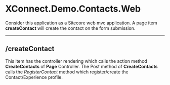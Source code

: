 # XConnect.Demo.Contacts.Web

Consider this application as a Sitecore web mvc application. A page item **createContact** will create the contact on the form submission.

---

## /createContact
This item has the controller rendering which calls the action method **CreateContacts** of **Page** Controller. The Post method of **CreateContacts** calls the *RegisterContact* method which register/create the Contact/Experience profile.